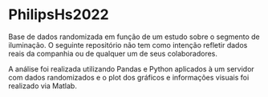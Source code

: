# PhilipsHs2022
Base de dados randomizada em função de um estudo sobre o segmento de iluminação.
O seguinte repositório não tem como intenção refletir dados reais da companhia ou de qualquer um de seus colaboradores.

A análise foi realizada utilizando Pandas e Python aplicados à um servidor com dados randomizados e o plot dos gráficos e informações visuais foi realizado via Matlab.
